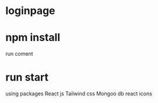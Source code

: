 # loginpage
# npm install
run coment
# run start

using packages
React js 
Tailwind css
Mongoo db
react icons
